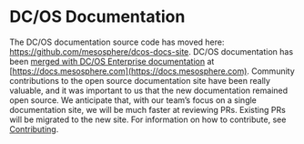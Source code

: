 # DC/OS Documentation 

The DC/OS documentation source code has moved here: https://github.com/mesosphere/dcos-docs-site. DC/OS documentation has been [merged with DC/OS Enterprise documentation](https://mesosphere.com/blog/dcos-documentation/) at [https://docs.mesosphere.com](https://docs.mesosphere.com). Community contributions to the open source documentation site have been really valuable, and it was important to us that the new documentation remained open source. We anticipate that, with our team’s focus on a single documentation site, we will be much faster at reviewing PRs. Existing PRs will be migrated to the new site. For information on how to contribute, see [Contributing](https://github.com/mesosphere/dcos-docs-site/wiki/Contributing).
